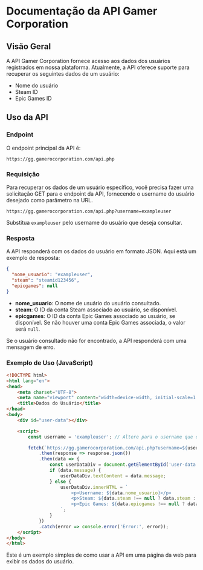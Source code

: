 # Documentação da API Gamer Corporation

## Visão Geral

A API Gamer Corporation fornece acesso aos dados dos usuários registrados em nossa plataforma. Atualmente, a API oferece suporte para recuperar os seguintes dados de um usuário:

- Nome do usuário
- Steam ID
- Epic Games ID

## Uso da API

### Endpoint

O endpoint principal da API é:

```
https://gg.gamerocorporation.com/api.php
```

### Requisição

Para recuperar os dados de um usuário específico, você precisa fazer uma solicitação GET para o endpoint da API, fornecendo o username do usuário desejado como parâmetro na URL.

```
https://gg.gamerocorporation.com/api.php?username=exampleuser
```

Substitua `exampleuser` pelo username do usuário que deseja consultar.

### Resposta

A API responderá com os dados do usuário em formato JSON. Aqui está um exemplo de resposta:

```json
{
  "nome_usuario": "exampleuser",
  "steam": "steamid123456",
  "epicgames": null
}
```

- **nome_usuario**: O nome de usuário do usuário consultado.
- **steam**: O ID da conta Steam associado ao usuário, se disponível.
- **epicgames**: O ID da conta Epic Games associado ao usuário, se disponível. Se não houver uma conta Epic Games associada, o valor será `null`.

Se o usuário consultado não for encontrado, a API responderá com uma mensagem de erro.

### Exemplo de Uso (JavaScript)

```html
<!DOCTYPE html>
<html lang="en">
<head>
    <meta charset="UTF-8">
    <meta name="viewport" content="width=device-width, initial-scale=1.0">
    <title>Dados do Usuário</title>
</head>
<body>
    <div id="user-data"></div>

    <script>
        const username = 'exampleuser'; // Altere para o username que deseja consultar

        fetch(`https://gg.gamerocorporation.com/api.php?username=${username}`)
            .then(response => response.json())
            .then(data => {
                const userDataDiv = document.getElementById('user-data');
                if (data.message) {
                    userDataDiv.textContent = data.message;
                } else {
                    userDataDiv.innerHTML = `
                        <p>Username: ${data.nome_usuario}</p>
                        <p>Steam: ${data.steam !== null ? data.steam : 'N/A'}</p>
                        <p>Epic Games: ${data.epicgames !== null ? data.epicgames : 'N/A'}</p>
                    `;
                }
            })
            .catch(error => console.error('Error:', error));
    </script>
</body>
</html>
```

Este é um exemplo simples de como usar a API em uma página da web para exibir os dados do usuário.
